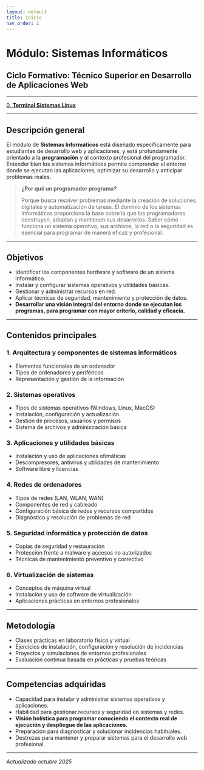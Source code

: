 ```yaml
---
layout: default
title: Inicio
nav_order: 1
---
```

# Módulo: Sistemas Informáticos
## Ciclo Formativo: Técnico Superior en Desarrollo de Aplicaciones Web

---

[0. **Terminal Sistemas Linux**](../temario/terminal.md)

---

## Descripción general

El módulo de **Sistemas Informáticos** está diseñado específicamente para estudiantes de desarrollo web y aplicaciones, y está profundamente orientado a la **programación** y al contexto profesional del programador. Entender bien los sistemas informáticos permite comprender el entorno donde se ejecutan las aplicaciones, optimizar su desarrollo y anticipar problemas reales.

> **¿Por qué un programador programa?**
>
> Porque busca resolver problemas mediante la creación de soluciones digitales y automatización de tareas. El dominio de los sistemas informáticos proporciona la base sobre la que los programadores construyen, adaptan y mantienen sus desarrollos. Saber cómo funciona un sistema operativo, sus archivos, la red o la seguridad es esencial para programar de manera eficaz y profesional.

---

## Objetivos

- Identificar los componentes hardware y software de un sistema informático.
- Instalar y configurar sistemas operativos y utilidades básicas.
- Gestionar y administrar recursos en red.
- Aplicar técnicas de seguridad, mantenimiento y protección de datos.
- **Desarrollar una visión integral del entorno donde se ejecutan los programas, para programar con mayor criterio, calidad y eficacia.**

---

## Contenidos principales

### 1. Arquitectura y componentes de sistemas informáticos
- Elementos funcionales de un ordenador
- Tipos de ordenadores y periféricos
- Representación y gestión de la información

### 2. Sistemas operativos
- Tipos de sistemas operativos (Windows, Linux, MacOS)
- Instalación, configuración y actualización
- Gestión de procesos, usuarios y permisos
- Sistema de archivos y administración básica

### 3. Aplicaciones y utilidades básicas
- Instalación y uso de aplicaciones ofimáticas
- Descompresores, antivirus y utilidades de mantenimiento
- Software libre y licencias

### 4. Redes de ordenadores
- Tipos de redes (LAN, WLAN, WAN)
- Componentes de red y cableado
- Configuración básica de redes y recursos compartidos
- Diagnóstico y resolución de problemas de red

### 5. Seguridad informática y protección de datos
- Copias de seguridad y restauración
- Protección frente a malware y accesos no autorizados
- Técnicas de mantenimiento preventivo y correctivo

### 6. Virtualización de sistemas
- Conceptos de máquina virtual
- Instalación y uso de software de virtualización
- Aplicaciones prácticas en entornos profesionales

---

## Metodología

- Clases prácticas en laboratorio físico y virtual
- Ejercicios de instalación, configuración y resolución de incidencias
- Proyectos y simulaciones de entornos profesionales
- Evaluación continua basada en prácticas y pruebas teóricas

---

## Competencias adquiridas

- Capacidad para instalar y administrar sistemas operativos y aplicaciones.
- Habilidad para gestionar recursos y seguridad en sistemas y redes.
- **Visión holística para programar conociendo el contexto real de ejecución y despliegue de las aplicaciones.**
- Preparación para diagnosticar y solucionar incidencias habituales.
- Destrezas para mantener y preparar sistemas para el desarrollo web profesional.

---

*Actualizado octubre 2025*
